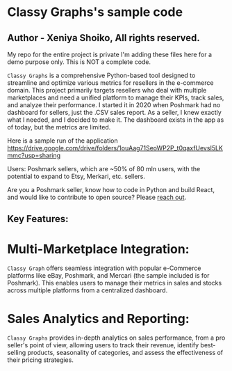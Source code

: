 # Classy Graphs's sample code
## Author - Xeniya Shoiko, All rights reserved.
My repo for the entire project is private I'm adding these files here for a demo purpose only. This is NOT a complete code.

`Classy Graphs` is a comprehensive Python-based tool designed to streamline and optimize various metrics for resellers in the e-commerce domain. This project primarily targets resellers who deal with multiple marketplaces and need a unified platform to manage their KPIs, track sales, and analyze their performance. I started it in 2020 when Poshmark had no dashboard for sellers, just the .CSV sales report. As a seller, I knew exactly what I needed, and I decided to make it. The dashboard exists in the app as of today, but the metrics are limited.

Here is a sample run of the application https://drive.google.com/drive/folders/1ouAag71SeoWP2P_t0qaxfUevsI5LKmmc?usp=sharing

Users: Poshmark sellers, which are ~50% of 80 mln users, with the potential to expand to Etsy, Merkari, etc. sellers. 

Are you a Poshmark seller, know how to code in Python and build React, and would like to contribute to open source? Please [reach out](mailto:xeniya.shoiko@outlook.com). 

## Key Features:

# Multi-Marketplace Integration: 
`Classy Graph` offers seamless integration with popular e-Commerce platforms like eBay, Poshmark, and Mercari (the sample included is for Poshmark). This enables users to manage their metrics in sales and stocks across multiple platforms from a centralized dashboard.

# Sales Analytics and Reporting: 
`Classy Graphs` provides in-depth analytics on sales performance, from a pro seller's point of view, allowing users to track their revenue, identify best-selling products, seasonality of categories, and assess the effectiveness of their pricing strategies.

